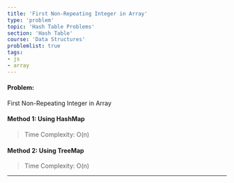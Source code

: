 ```yaml
---
title: 'First Non-Repeating Integer in Array'
type: 'problem'
topic: 'Hash Table Problems'
section: 'Hash Table'
course: 'Data Structures'
problemlist: true
tags:
- js
- array
---
```

#### Problem:
First Non-Repeating Integer in Array

#### Method 1: Using HashMap

> Time Complexity: O(n)

#### Method 2: Using TreeMap

> Time Complexity: O(n)


---

